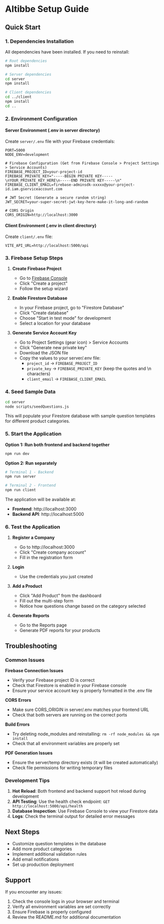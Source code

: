 # Altibbe Setup Guide

## Quick Start

### 1. Dependencies Installation
All dependencies have been installed. If you need to reinstall:

```bash
# Root dependencies
npm install

# Server dependencies  
cd server
npm install

# Client dependencies
cd ../client
npm install
cd ..
```

### 2. Environment Configuration

#### Server Environment (.env in server directory)
Create `server/.env` file with your Firebase credentials:

```env
PORT=5000
NODE_ENV=development

# Firebase Configuration (Get from Firebase Console > Project Settings > Service Accounts)
FIREBASE_PROJECT_ID=your-project-id
FIREBASE_PRIVATE_KEY="-----BEGIN PRIVATE KEY-----\nYOUR_PRIVATE_KEY_HERE\n-----END PRIVATE KEY-----\n"
FIREBASE_CLIENT_EMAIL=firebase-adminsdk-xxxxx@your-project-id.iam.gserviceaccount.com

# JWT Secret (Generate a secure random string)
JWT_SECRET=your-super-secret-jwt-key-here-make-it-long-and-random

# CORS Origin
CORS_ORIGIN=http://localhost:3000
```

#### Client Environment (.env in client directory)
Create `client/.env` file:

```env
VITE_API_URL=http://localhost:5000/api
```

### 3. Firebase Setup Steps

1. **Create Firebase Project**
   - Go to [Firebase Console](https://console.firebase.google.com/)
   - Click "Create a project"
   - Follow the setup wizard

2. **Enable Firestore Database**
   - In your Firebase project, go to "Firestore Database"
   - Click "Create database"
   - Choose "Start in test mode" for development
   - Select a location for your database

3. **Generate Service Account Key**
   - Go to Project Settings (gear icon) > Service Accounts
   - Click "Generate new private key"
   - Download the JSON file
   - Copy the values to your server/.env file:
     - `project_id` → `FIREBASE_PROJECT_ID`
     - `private_key` → `FIREBASE_PRIVATE_KEY` (keep the quotes and \n characters)
     - `client_email` → `FIREBASE_CLIENT_EMAIL`

### 4. Seed Sample Data

```bash
cd server
node scripts/seedQuestions.js
```

This will populate your Firestore database with sample question templates for different product categories.

### 5. Start the Application

**Option 1: Run both frontend and backend together**
```bash
npm run dev
```

**Option 2: Run separately**
```bash
# Terminal 1 - Backend
npm run server

# Terminal 2 - Frontend  
npm run client
```

The application will be available at:
- **Frontend**: http://localhost:3000
- **Backend API**: http://localhost:5000

### 6. Test the Application

1. **Register a Company**
   - Go to http://localhost:3000
   - Click "Create company account"
   - Fill in the registration form

2. **Login**
   - Use the credentials you just created

3. **Add a Product**
   - Click "Add Product" from the dashboard
   - Fill out the multi-step form
   - Notice how questions change based on the category selected

4. **Generate Reports**
   - Go to the Reports page
   - Generate PDF reports for your products

## Troubleshooting

### Common Issues

**Firebase Connection Issues**
- Verify your Firebase project ID is correct
- Check that Firestore is enabled in your Firebase console
- Ensure your service account key is properly formatted in the .env file

**CORS Errors**
- Make sure CORS_ORIGIN in server/.env matches your frontend URL
- Check that both servers are running on the correct ports

**Build Errors**
- Try deleting node_modules and reinstalling: `rm -rf node_modules && npm install`
- Check that all environment variables are properly set

**PDF Generation Issues**
- Ensure the server/temp directory exists (it will be created automatically)
- Check file permissions for writing temporary files

### Development Tips

1. **Hot Reload**: Both frontend and backend support hot reload during development
2. **API Testing**: Use the health check endpoint: `GET http://localhost:5000/api/health`
3. **Database Inspection**: Use Firebase Console to view your Firestore data
4. **Logs**: Check the terminal output for detailed error messages

## Next Steps

- Customize question templates in the database
- Add more product categories
- Implement additional validation rules
- Add email notifications
- Set up production deployment

## Support

If you encounter any issues:
1. Check the console logs in your browser and terminal
2. Verify all environment variables are set correctly  
3. Ensure Firebase is properly configured
4. Review the README.md for additional documentation

